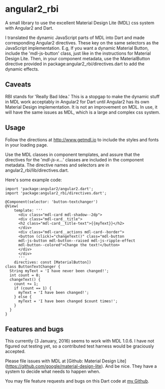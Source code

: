 # angular2_rbi

A small library to use the excellent Material Design Lite (MDL) css system with Angular2 and Dart.

I translated the dynamic JavaScript parts of MDL into Dart and made corresponding Angular2 directives. These key on the same selectors as the JavaScript implementation. E.g, If you want a dynamic Material Button, include the 'mdl-js-button' class,
just like in the instructions for Material Design Lite. Then, in your component metadata, use the MaterialButton directive provided in package:angular2_rbi/directives.dart to add the dynamic effects.

## Caveats

RBI stands for 'Really Bad Idea.' This is a stopgap to make the dynamic stuff in MDL work acceptably in Angular2 for Dart until Angular2 has its own Material Design implementation. It is not an improvement on MDL. In use, it will have the same issues as MDL, which is a large and complex css system.

## Usage

Follow the directions at <http://www.getmdl.io> to include the styles and fonts in your loading page.

Use the MDL classes in component templates, and assure that the directives for the '*mdl-js-x...*' classes are included in the component metadata. The directive names and selectors are in angular2_rbi/lib/directives.dart.

Here's some example code:

    import 'package:angular2/angular2.dart';
    import 'package:angular2_rbi/directives.dart';

    @Component(selector: 'button-textchanger')
    @View(
        template: '''
          <div class="mdl-card mdl-shadow--2dp">
          <div class="mdl-card__title">
          <h2 class="mdl-card__title-text">{{myText}}</h2>
          </div>
          <div class="mdl-card__actions mdl-card--border">
          <button (click)="changeText()" class="mdl-button
          mdl-js-button mdl-button--raised mdl-js-ripple-effect
          mdl-button--colored">Change the text!</button>
          </div>
          </div>
          ''',
        directives: const [MaterialButton])
    class ButtonTextChanger {
      String myText = 'I have never been changed!';
      int count = 0;
      changeText() {
        count += 1;
        if (count == 1) {
          myText = 'I have been changed!';
        } else {
          myText = 'I have been changed $count times!';
        }
      }
    }

## Features and bugs

This currently (3 January, 2016) seems to work with MDL 1.0.6. I have not figured out testing yet, so a contributed test harness would be graciously accepted.

Please file issues with MDL at [Github: Material Design Lite] (https://github.com/google/material-design-lite). And be nice. They have a system to decide what needs to happen when.

You may file feature requests and bugs on this Dart code at [my Github](https://github.com/jwashin/angular2-rbi-dart).
